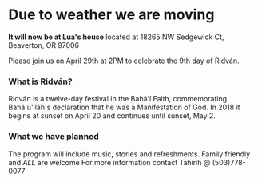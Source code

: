 
# Due to weather we are moving
**It will now be at Lua's house** located at 18265 NW Sedgewick Ct, Beaverton, OR 97006

Please join us on April 29th at 2PM to celebrate the 9th day of Ridván.

### What is Ridván?
Ridván is a twelve-day festival in the Bahá'í Faith, commemorating Bahá'u'lláh's declaration that he was a Manifestation of God. In 2018 it begins at sunset on April 20 and continues until sunset, May 2.

### What we have planned

The program will include music, stories and refreshments. Family friendly and _ALL_ are welcome
For more information contact Tahirih @ (503)778-0077
